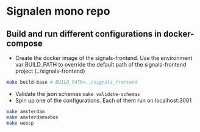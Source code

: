 # Signalen mono repo



## Build and run different configurations in docker-compose


- Create the docker image of the signals-frontend. Use the environment var BUILD_PATH to override the default path of
  the signals-frontend project (../signals-frontend)

```bash
make build-base # BUILD_PATH=../signals_frontend
```

- Validate the json schemas `make validate-schemas`
- Spin up one of the configurations. Each of them run on localhost:3001

```bash
make amsterdam
make amsterdamsebos
make weesp
```

